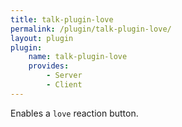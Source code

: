 ```yaml
---
title: talk-plugin-love
permalink: /plugin/talk-plugin-love/
layout: plugin
plugin:
    name: talk-plugin-love
    provides:
        - Server
        - Client
---
```


Enables a `love` reaction button.